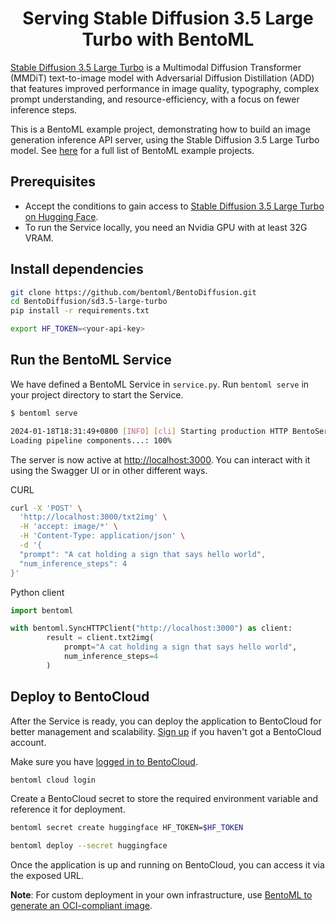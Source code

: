 <div align="center">
    <h1 align="center">Serving Stable Diffusion 3.5 Large Turbo with BentoML</h1>
</div>

[Stable Diffusion 3.5 Large Turbo](https://huggingface.co/stabilityai/stable-diffusion-3.5-large-turbo) is a Multimodal Diffusion Transformer (MMDiT) text-to-image model with Adversarial Diffusion Distillation (ADD) that features improved performance in image quality, typography, complex prompt understanding, and resource-efficiency, with a focus on fewer inference steps.

This is a BentoML example project, demonstrating how to build an image generation inference API server, using the Stable Diffusion 3.5 Large Turbo model. See [here](https://docs.bentoml.com/en/latest/examples/overview.html) for a full list of BentoML example projects.

## Prerequisites

- Accept the conditions to gain access to [Stable Diffusion 3.5 Large Turbo on Hugging Face](https://huggingface.co/stabilityai/stable-diffusion-3.5-large-turbo).
- To run the Service locally, you need an Nvidia GPU with at least 32G VRAM.

## Install dependencies

```bash
git clone https://github.com/bentoml/BentoDiffusion.git
cd BentoDiffusion/sd3.5-large-turbo
pip install -r requirements.txt

export HF_TOKEN=<your-api-key>
```

## Run the BentoML Service

We have defined a BentoML Service in `service.py`. Run `bentoml serve` in your project directory to start the Service.

```bash
$ bentoml serve

2024-01-18T18:31:49+0800 [INFO] [cli] Starting production HTTP BentoServer from "service:SD3.5LargeTurbo" listening on http://localhost:3000 (Press CTRL+C to quit)
Loading pipeline components...: 100%
```

The server is now active at [http://localhost:3000](http://localhost:3000/). You can interact with it using the Swagger UI or in other different ways.

CURL

```bash
curl -X 'POST' \
  'http://localhost:3000/txt2img' \
  -H 'accept: image/*' \
  -H 'Content-Type: application/json' \
  -d '{
  "prompt": "A cat holding a sign that says hello world",
  "num_inference_steps": 4
}'
```

Python client

```python
import bentoml

with bentoml.SyncHTTPClient("http://localhost:3000") as client:
        result = client.txt2img(
            prompt="A cat holding a sign that says hello world",
            num_inference_steps=4
        )
```

## Deploy to BentoCloud

After the Service is ready, you can deploy the application to BentoCloud for better management and scalability. [Sign up](https://www.bentoml.com/) if you haven't got a BentoCloud account.

Make sure you have [logged in to BentoCloud](https://docs.bentoml.com/en/latest/scale-with-bentocloud/manage-api-tokens.html).

```bash
bentoml cloud login
```

Create a BentoCloud secret to store the required environment variable and reference it for deployment.

```bash
bentoml secret create huggingface HF_TOKEN=$HF_TOKEN

bentoml deploy --secret huggingface
```

Once the application is up and running on BentoCloud, you can access it via the exposed URL.

**Note**: For custom deployment in your own infrastructure, use [BentoML to generate an OCI-compliant image](https://docs.bentoml.com/en/latest/get-started/packaging-for-deployment.html).
